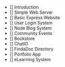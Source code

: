 

- [] Introduction
- [] Simple Web Server
- [] Basic Express Website
- [] User Login System
- [] Node Blog System
- [] Community Events
- [] Bookstore
- [] ChatIO
- [] FindaDoc Directory
- [] Portfolio App
- [] eLearning System
